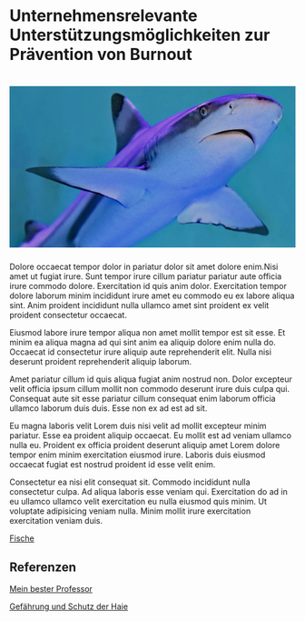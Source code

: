 # Unternehmensrelevante Unterstützungsmöglichkeiten zur Prävention von Burnout


# ![Hai](01.jpg)


Dolore occaecat tempor dolor in pariatur dolor sit amet dolore enim.Nisi amet ut fugiat irure. Sunt tempor irure cillum pariatur pariatur aute officia irure commodo dolore. Exercitation id quis anim dolor. Exercitation tempor dolore laborum minim incididunt irure amet eu commodo eu ex labore aliqua sint. Anim proident incididunt nulla ullamco amet sint proident ex velit proident consectetur occaecat.

Eiusmod labore irure tempor aliqua non amet mollit tempor est sit esse. Et minim ea aliqua magna ad qui sint anim ea aliquip dolore enim nulla do. Occaecat id consectetur irure aliquip aute reprehenderit elit. Nulla nisi deserunt proident reprehenderit aliquip laborum.

Amet pariatur cillum id quis aliqua fugiat anim nostrud non. Dolor excepteur velit officia ipsum cillum mollit non commodo deserunt irure duis culpa qui. Consequat aute sit esse pariatur cillum consequat enim laborum officia ullamco laborum duis duis. Esse non ex ad est ad sit.

Eu magna laboris velit Lorem duis nisi velit ad mollit excepteur minim pariatur. Esse ea proident aliquip occaecat. Eu mollit est ad veniam ullamco nulla eu. Proident ex officia proident deserunt aliquip amet Lorem dolore tempor enim minim exercitation eiusmod irure. Laboris duis eiusmod occaecat fugiat est nostrud proident id esse velit enim.

Consectetur ea nisi elit consequat sit. Commodo incididunt nulla consectetur culpa. Ad aliqua laboris esse veniam qui. Exercitation do ad in eu ullamco ullamco velit exercitation eu nulla eiusmod quis minim. Ut voluptate adipisicing veniam nulla. Minim mollit irure exercitation exercitation veniam duis.



[Fische](blog/fische.md)



## Referenzen 
[Mein bester Professor](https://ulrich-anders.eu)

[Gefährung und Schutz der Haie](https://www.bfn.de/fileadmin/BfN/service/Dokumente/skripten/Skript450.pdf)
